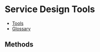 # Service Design Tools

*   [Tools](http://www.servicedesigntools.org/repository)
*   [Glossary](http://www.servicedesigntools.org/glossary)

## Methods